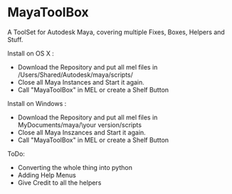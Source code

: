 MayaToolBox
===========

A ToolSet for Autodesk Maya, covering multiple Fixes, Boxes, Helpers and Stuff.

Install on OS X :

- Download the Repository and put all mel files in /Users/Shared/Autodesk/maya/scripts/
- Close all Maya Instances and Start it again.
- Call "MayaToolBox" in MEL or create a Shelf Button

Install on Windows :
- Download the Repository and put all mel files in MyDocuments/maya/\your version\/scripts
- Close all Maya Inszances and Start it again.
- Call "MayaToolBox" in MEL or create a Shelf Button

ToDo:
- Converting the whole thing into python
- Adding Help Menus
- Give Credit to all the helpers
